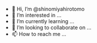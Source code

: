- 👋 Hi, I’m @shinomiyahirotomo
- 👀 I’m interested in ...
- 🌱 I’m currently learning ...
- 💞️ I’m looking to collaborate on ...
- 📫 How to reach me ...

<!---
shinomiyahirotomo/shinomiyahirotomo is a ✨ special ✨ repository because its `README.md` (this file) appears on your GitHub profile.
You can click the Preview link to take a look at your changes.
--->
